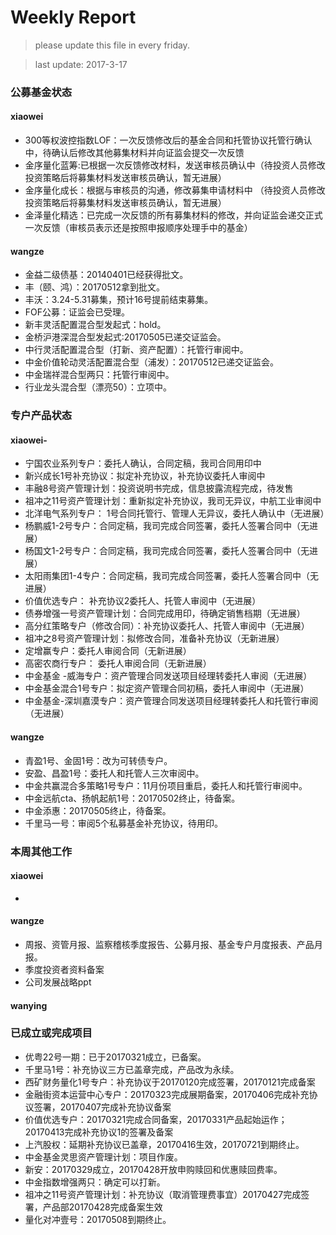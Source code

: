 # Weekly Report

>please update this file in every friday.

>last update: 2017-3-17


### 公募基金状态
#### xiaowei
- 300等权波控指数LOF：一次反馈修改后的基金合同和托管协议托管行确认中，待确认后修改其他募集材料并向证监会提交一次反馈
- 金序量化蓝筹:已根据一次反馈修改材料，发送审核员确认中（待投资人员修改投资策略后将募集材料发送审核员确认，暂无进展）
- 金序量化成长：根据与审核员的沟通，修改募集申请材料中 （待投资人员修改投资策略后将募集材料发送审核员确认，暂无进展）
- 金泽量化精选：已完成一次反馈的所有募集材料的修改，并向证监会递交正式一次反馈（审核员表示还是按照申报顺序处理手中的基金）
#### wangze
- 金益二级债基：20140401已经获得批文。
- 丰（颐、鸿）：20170512拿到批文。
- 丰沃：3.24-5.31募集，预计16号提前结束募集。
- FOF公募：证监会已受理。
- 新丰灵活配置混合型发起式：hold。
- 金桥沪港深混合型发起式:20170505已递交证监会。
- 中行灵活配置混合型（打新、资产配置）：托管行审阅中。
- 中金价值轮动灵活配置混合型（浦发）：20170512已递交证监会。
- 中金瑞祥混合型两只：托管行审阅中。
- 行业龙头混合型（漂亮50）：立项中。

### 专户产品状态
#### xiaowei-
- 宁国农业系列专户：委托人确认，合同定稿，我司合同用印中
- 新兴成长1号补充协议：拟定补充协议，补充协议委托人审阅中
- 丰融8号资产管理计划：投资说明书完成，信息披露流程完成，待发售
- 祖冲之11号资产管理计划：重新拟定补充协议，我司无异议，中航工业审阅中 
- 北洋电气系列专户： 1号合同托管行、管理人无异议，委托人确认中（无进展） 
- 杨鹏威1-2号专户：合同定稿，我司完成合同签署，委托人签署合同中（无进展） 
- 杨国文1-2号专户：合同定稿，我司完成合同签署，委托人签署合同中（无进展） 
- 太阳雨集团1-4专户：合同定稿，我司完成合同签署，委托人签署合同中（无进展）
- 价值优选专户： 补充协议2委托人、托管人审阅中（无进展） 
- 债券增强一号资产管理计划：合同完成用印，待确定销售档期（无进展） 
- 高分红策略专户（修改合同）：补充协议委托人、托管人审阅中（无进展） 
- 祖冲之8号资产管理计划：拟修改合同，准备补充协议（无新进展）
- 定增赢专户：委托人审阅合同（无新进展）
- 高密农商行专户： 委托人审阅合同（无新进展）
- 中金基金 -威海专户：资产管理合同发送项目经理转委托人审阅（无进展）
- 中金基金混合1号专户：拟定资产管理合同初稿，委托人审阅中（无进展） 
- 中金基金-深圳嘉漠专户：资产管理合同发送项目经理转委托人和托管行审阅（无进展） 

#### wangze

- 青盈1号、金固1号：改为可转债专户。
- 安盈、昌盈1号：委托人和托管人三次审阅中。
- 中金共赢混合多策略1号专户：11月份项目重启，委托人和托管行审阅中。
- 中金远航cta、扬帆起航1号：20170502终止，待备案。
- 中金添惠：20170505终止，待备案。
- 千里马一号：审阅5个私募基金补充协议，待用印。

### 本周其他工作
#### xiaowei
- 
#### wangze
- 周报、资管月报、监察稽核季度报告、公募月报、基金专户月度报表、产品月报。
- 季度投资者资料备案
- 公司发展战略ppt
#### wanying

### 已成立或完成项目
- 优粤22号一期：已于20170321成立，已备案。
- 千里马1号：补充协议三方已盖章完成，产品改为永续。 
- 西矿财务量化1号专户：补充协议于20170120完成签署，20170121完成备案
- 金融街资本运营中心专户：20170323完成展期备案，20170406完成补充协议签署，20170407完成补充协议备案
- 价值优选专户：20170321完成合同备案，20170331产品起始运作；20170413完成补充协议1的签署及备案
- 上汽股权：延期补充协议已盖章，20170416生效，20170721到期终止。
- 中金基金灵思资产管理计划：项目作废。
- 新安：20170329成立，20170428开放申购赎回和优惠赎回费率。
- 中金指数增强两只：确定可以打新。
- 祖冲之11号资产管理计划：补充协议（取消管理费事宜）20170427完成签署，产品部20170428完成备案生效 
- 量化对冲壹号：20170508到期终止。
